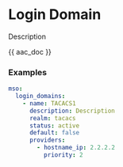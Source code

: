 # Login Domain

Description

{{ aac_doc }}
### Examples

```yaml
mso:
  login_domains:
    - name: TACACS1
      description: Description
      realm: tacacs
      status: active
      default: false
      providers:
        - hostname_ip: 2.2.2.2
          priority: 2
```
